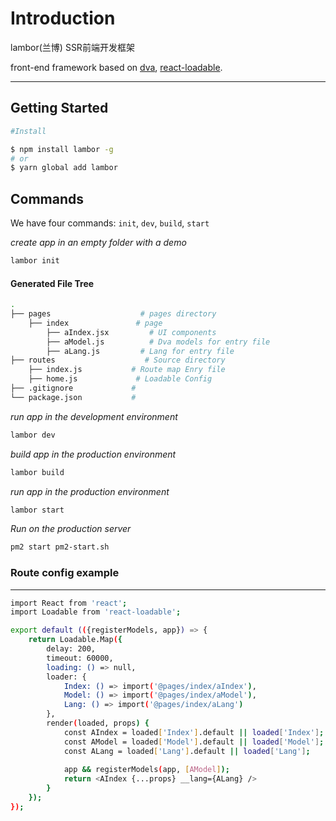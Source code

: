 # Introduction

lambor(兰博) SSR前端开发框架

front-end framework based on [dva](https://github.com/dvajs/dva), [react-loadable](https://github.com/jamiebuilds/react-loadable).
***
## Getting Started

```bash
#Install

$ npm install lambor -g
# or
$ yarn global add lambor
```

## Commands

We have four commands: `init`, `dev`, `build`, `start`

*create app in an empty folder with a demo*
```bash
lambor init
```

#### Generated File Tree
```bash
.
├── pages                    # pages directory
    ├── index               # page
        ├── aIndex.jsx         # UI components
        ├── aModel.js          # Dva models for entry file
        ├── aLang.js         # Lang for entry file
├── routes                    # Source directory
    ├── index.js           # Route map Enry file
    ├── home.js             # Loadable Config
├── .gitignore             #
└── package.json           #
```

*run app in the development environment*
```bash
lambor dev
```

*build app in the production environment*
```bash
lambor build
```

*run app in the production environment*
```bash
lambor start
```

*Run on the production server*
```bash
pm2 start pm2-start.sh
```

### Route config example
---
```bash
import React from 'react';
import Loadable from 'react-loadable';

export default (({registerModels, app}) => {
    return Loadable.Map({
        delay: 200,
        timeout: 60000,
        loading: () => null,
        loader: {
            Index: () => import('@pages/index/aIndex'),
            Model: () => import('@pages/index/aModel'),
            Lang: () => import('@pages/index/aLang')
        },
        render(loaded, props) {
            const AIndex = loaded['Index'].default || loaded['Index'];
            const AModel = loaded['Model'].default || loaded['Model'];
            const ALang = loaded['Lang'].default || loaded['Lang'];
            
            app && registerModels(app, [AModel]);
            return <AIndex {...props} __lang={ALang} />
        }
    });
});

```

